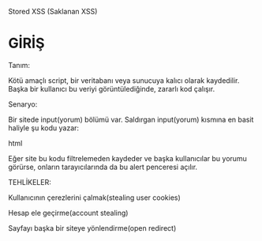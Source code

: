 Stored XSS (Saklanan XSS)
# GİRİŞ
Tanım:

Kötü amaçlı script, bir veritabanı veya sunucuya kalıcı olarak kaydedilir. Başka bir kullanıcı bu veriyi görüntülediğinde, zararlı kod çalışır.

Senaryo:

Bir sitede input(yorum) bölümü var. Saldırgan input(yorum) kısmına en basit haliyle şu kodu yazar:

html

<script>alert('Stored XSS!');</script>

Eğer site bu kodu filtrelemeden kaydeder ve başka kullanıcılar bu yorumu görürse, onların tarayıcılarında da bu alert penceresi açılır.

TEHLİKELER:

Kullanıcının çerezlerini çalmak(stealing user cookies)

Hesap ele geçirme(account stealing)

Sayfayı başka bir siteye yönlendirme(open redirect)
